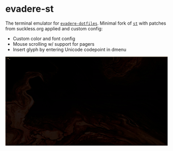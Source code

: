 # evadere-st

The terminal emulator for [`evadere-dotfiles`](https://github.com/doczi-dominik/evadere-dotfiles). Minimal fork of [`st`](https://st.suckless.org/) with patches from suckless.org applied and custom config:

- Custom color and font config
- Mouse scrolling w/ support for pagers
- Insert glyph by entering Unicode codepoint in dmenu

![](demo.gif)
